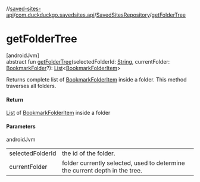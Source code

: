 //[saved-sites-api](../../../index.md)/[com.duckduckgo.savedsites.api](../index.md)/[SavedSitesRepository](index.md)/[getFolderTree](get-folder-tree.md)

# getFolderTree

[androidJvm]\
abstract fun [getFolderTree](get-folder-tree.md)(selectedFolderId: [String](https://kotlinlang.org/api/latest/jvm/stdlib/kotlin/-string/index.html), currentFolder: [BookmarkFolder](../../com.duckduckgo.savedsites.api.models/-bookmark-folder/index.md)?): [List](https://kotlinlang.org/api/latest/jvm/stdlib/kotlin.collections/-list/index.html)&lt;[BookmarkFolderItem](../../com.duckduckgo.savedsites.api.models/-bookmark-folder-item/index.md)&gt;

Returns complete list of [BookmarkFolderItem](../../com.duckduckgo.savedsites.api.models/-bookmark-folder-item/index.md) inside a folder. This method traverses all folders.

#### Return

[List](https://kotlinlang.org/api/latest/jvm/stdlib/kotlin.collections/-list/index.html) of [BookmarkFolderItem](../../com.duckduckgo.savedsites.api.models/-bookmark-folder-item/index.md) inside a folder

#### Parameters

androidJvm

| | |
|---|---|
| selectedFolderId | the id of the folder. |
| currentFolder | folder currently selected, used to determine the current depth in the tree. |

